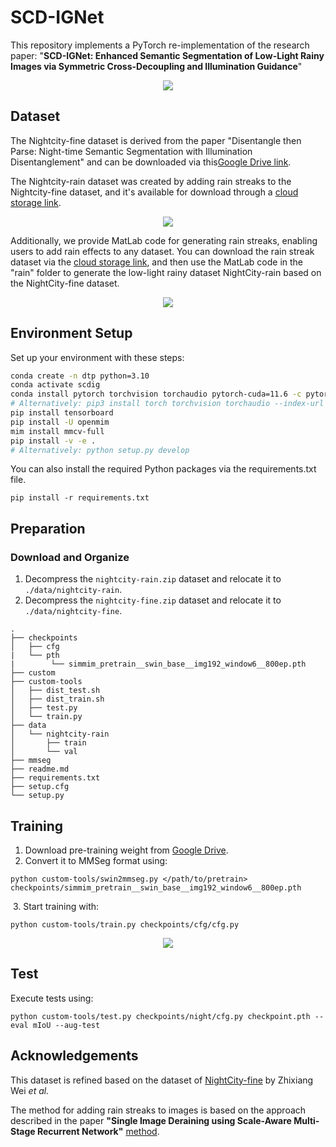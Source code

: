 # SCD-IGNet

This repository implements a PyTorch re-implementation of the research paper: "**SCD-IGNet: Enhanced Semantic Segmentation of Low-Light Rainy Images via Symmetric Cross-Decoupling and Illumination Guidance**"
<div align="center">
  <img src="https://github.com/Liusir765832/SCD-IGNet/blob/master/img/p2.png">
</div>


## Dataset

The Nightcity-fine dataset is derived from the paper "Disentangle then Parse: Night-time Semantic Segmentation with Illumination Disentanglement" and can be downloaded via this[Google Drive link](https://drive.google.com/file/d/1Ilj99NMAmkZIPQcVOd6cJebnKXjJ-Sit/view?usp=drive_link).

The Nightcity-rain dataset was created by adding rain streaks to the Nightcity-fine dataset, and it's available for download through a [cloud storage link](https://pan.baidu.com/s/1VBdESk3HlvExP6xmTUw-yA?pwd=eqqi). 
<div align="center">
  <img src="https://github.com/Liusir765832/SCD-IGNet/blob/master/img/p9.png">
</div>

Additionally, we provide MatLab code for generating rain streaks, enabling users to add rain effects to any dataset. You can download the rain streak dataset via the [cloud storage link](https://pan.baidu.com/s/1CMmYse_nc28aTPBUMD40Pg?pwd=7h5p), and then use the MatLab code in the "rain" folder to generate the low-light rainy dataset NightCity-rain based on the NightCity-fine dataset.
<div align="center">
  <img src="https://github.com/Liusir765832/SCD-IGNet/blob/master/img/p6e.png">
</div>

## Environment Setup

Set up your environment with these steps:

```bash
conda create -n dtp python=3.10
conda activate scdig
conda install pytorch torchvision torchaudio pytorch-cuda=11.6 -c pytorch -c nvidia
# Alternatively: pip3 install torch torchvision torchaudio --index-url https://download.pytorch.org/whl/cu116
pip install tensorboard
pip install -U openmim
mim install mmcv-full
pip install -v -e .
# Alternatively: python setup.py develop
```

You can also install the required Python packages via the requirements.txt file.

```shell
pip install -r requirements.txt
```



## Preparation

### Download and Organize

1. Decompress the `nightcity-rain.zip` dataset and relocate it to `./data/nightcity-rain`.
2. Decompress the `nightcity-fine.zip` dataset and relocate it to `./data/nightcity-fine`.

```plaintext
.
├── checkpoints
│   ├── cfg
|   └── pth
|		 └── simmim_pretrain__swin_base__img192_window6__800ep.pth
├── custom
├── custom-tools
│   ├── dist_test.sh
│   ├── dist_train.sh
│   ├── test.py
│   └── train.py
├── data
│   └── nightcity-rain
│       ├── train
│       └── val
├── mmseg
├── readme.md
├── requirements.txt
├── setup.cfg
└── setup.py
```



## Training

1. Download pre-training weight from [Google Drive](https://drive.google.com/file/d/15zENvGjHlM71uKQ3d2FbljWPubtrPtjl/view).
2. Convert it to MMSeg format using:

```shell
python custom-tools/swin2mmseg.py </path/to/pretrain> checkpoints/simmim_pretrain__swin_base__img192_window6__800ep.pth
```

​    3. Start training with:

```shell
python custom-tools/train.py checkpoints/cfg/cfg.py
```
<div align="center">
  <img src="https://github.com/Liusir765832/SCD-IGNet/blob/master/img/p7.png">
</div>


## Test

Execute tests using:

```shell
python custom-tools/test.py checkpoints/night/cfg.py checkpoint.pth --eval mIoU --aug-test
```



## Acknowledgements

This dataset is refined based on the dataset of [NightCity-fine](https://openaccess.thecvf.com//content/ICCV2023/papers/Wei_Disentangle_then_Parse_Night-time_Semantic_Segmentation_with_Illumination_Disentanglement_ICCV_2023_paper.pdf) by Zhixiang Wei *et al.* 

The method for adding rain streaks to images is based on the approach described in the paper **"Single Image Deraining using Scale-Aware Multi-Stage Recurrent Network"** [method](https://github.com/liruoteng/RainStreakGen.git).
